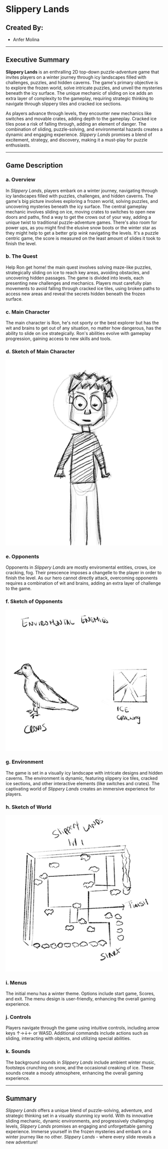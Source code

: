 # Slippery Lands

## Created By:
- Anfer Molina


---

## Executive Summary

**Slippery Lands** is an enthralling 2D top-down puzzle-adventure game that invites players on a winter journey through icy landscapes filled with challenges, puzzles, and hidden caverns. 
The game's primary objective is to explore the frozen world, solve intricate puzzles, and unveil the mysteries beneath the icy surface. 
The unique mechanic of sliding on ice adds an extra layer of complexity to the gameplay, requiring strategic thinking to navigate through slippery tiles and cracked ice sections.

As players advance through levels, they encounter new mechanics like switches and movable crates, adding depth to the gameplay. Cracked ice tiles pose a risk of falling through, adding an element of danger. 
The combination of sliding, puzzle-solving, and environmental hazards creates a dynamic and engaging experience. *Slippery Lands* promises a blend of excitement, strategy, and discovery, making it a must-play for puzzle enthusiasts.

---

## Game Description

### a. Overview

In *Slippery Lands*, players embark on a winter journey, navigating through icy landscapes filled with puzzles, challenges, and hidden caverns. 
The game's big picture involves exploring a frozen world, solving puzzles, and uncovering mysteries beneath the icy surface. 
The central gameplay mechanic involves sliding on ice, moving crates to switches to open new doors and paths, find a way to get the crows out of your way, adding a unique twist to traditional puzzle-adventure games.
There's also room for power ups, as you might find the elusive snow boots or the winter star as they might help to get a better grip *wink* navigating the levels.
It's a puzzle centric game, the score is measured on the least amount of slides it took to finish the level. 


### b. The Quest

Help Ron get home! the main quest involves solving maze-like puzzles, strategically sliding on ice to reach key areas, avoiding obstacles, and uncovering hidden passages. 
The game is divided into levels, each presenting new challenges and mechanics. Players must carefully plan movements to avoid falling through cracked ice tiles, 
using broken paths to access new areas and reveal the secrets hidden beneath the frozen surface.

### c. Main Character

The main character is Ron, he's not sporty or the best explorer but has the wit and brains to get out of any situation, no matter how dangerous, has the ability to slide on ice strategically. 
Ron's abilities evolve with gameplay progression, gaining access to new skills and tools. 

### d. Sketch of Main Character

![Main Character Sketch](/maincharacterSketchv0_1.jpg)

### e. Opponents

Opponents in *Slippery Lands* are mostly enviromental entities, crows, ice cracking, fog. Their prescence imposes a changelle to the player in order to finish the level. 
As our hero cannot directly attack, overcoming opponents requires a combination of wit and brains, adding an extra layer of challenge to the game.

### f. Sketch of Opponents

![Enemies Sketch](/enemiesSketchv0_1.jpg)


### g. Environment

The game is set in a visually icy landscape with intricate designs and hidden caverns. The environment is dynamic, featuring slippery ice tiles, cracked ice sections, and other interactive elements (like switches and crates). 
The captivating world of *Slippery Lands* creates an immersive experience for players.

### h. Sketch of World

![Level Sketch](/firstLevelSketchv0_1.jpg)


### i. Menus

The initial menu has a winter theme. Options include start game, Scores, and exit. The menu design is user-friendly, enhancing the overall gaming experience.

### j. Controls

Players navigate through the game using intuitive controls, including arrow keys ↑→↓← or WASD. Additional commands include actions such as sliding, interacting with objects, and utilizing special abilities.

### k. Sounds

The background sounds in *Slippery Lands* include ambient winter music, footsteps crunching on snow, and the occasional creaking of ice. 
These sounds create a moody atmosphere, enhancing the overall gaming experience.

---

## Summary

*Slippery Lands* offers a unique blend of puzzle-solving, adventure, and strategic thinking set in a visually stunning icy world. With its innovative sliding mechanic, 
dynamic environments, and progressively challenging levels, *Slippery Lands* promises an engaging and unforgettable gaming experience. 
Immerse yourself in the frozen mysteries and embark on a winter journey like no other. *Slippery Lands* - where every slide reveals a new adventure!
